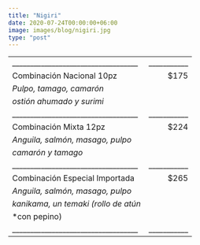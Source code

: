 ```yaml
---
title: "Nigiri"
date: 2020-07-24T00:00:00+06:00
image: images/blog/nigiri.jpg
type: "post"
---
```


|                                 |           |
|:--------------------------------|----------:|
|___________________________________|___________|
| Combinación Nacional 10pz         | $175      |
| *Pulpo, tamago, camarón*          |           |
| *ostión ahumado y surimi*         |           |
|___________________________________|___________|
| Combinación Mixta 12pz            | $224      |
| *Anguila, salmón, masago, pulpo*  |           |
| *camarón y tamago*                |           |
|___________________________________|___________|
| Combinación Especial Importada    | $265      |
| *Anguila, salmón, masago, pulpo*  |           |
| *kanikama, un temaki (rollo de atún*|         |
| *con pepino)                      |           |
|___________________________________|___________|
